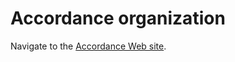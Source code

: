 Accordance organization
=======================

Navigate to the [Accordance Web site](http://accordance.github.io/).
